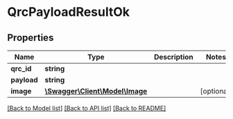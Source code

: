 # QrcPayloadResultOk

## Properties
Name | Type | Description | Notes
------------ | ------------- | ------------- | -------------
**qrc_id** | **string** |  | 
**payload** | **string** |  | 
**image** | [**\Swagger\Client\Model\Image**](Image.md) |  | [optional] 

[[Back to Model list]](../../README.md#documentation-for-models) [[Back to API list]](../../README.md#documentation-for-api-endpoints) [[Back to README]](../../README.md)

